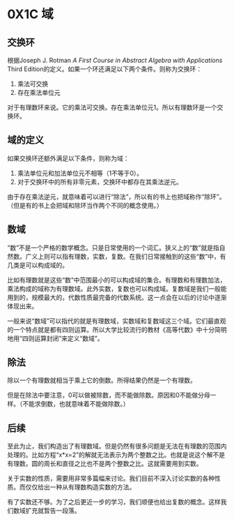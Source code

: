 # 0X1C 域

## 交换环

根据Joseph J. Rotman *A First Course in Abstract Algebra with Applications* Third Edition的定义。如果一个环还满足以下两个条件。则称为交换环：

1. 乘法可交换
1. 存在乘法单位元

对于有理数环来说。它的乘法可交换。存在乘法单位元1。所以有理数环是一个交换环。

## 域的定义

如果交换环还额外满足以下条件，则称为域：

1. 乘法单位元和加法单位元不相等（1不等于0）。
1. 对于交换环中的所有非零元素，交换环中都存在其乘法逆元。

由于存在乘法逆元，就意味着可以进行“除法”，所以有的书上也把域称作“除环”。（但是有的书上会把域和除环当作两个不同的概念使用。）

## 数域

“数”不是一个严格的数学概念。只是日常使用的一个词汇。狭义上的“数”就是指自然数。广义上则可以指有理数，实数，复数。在我们日常接触到的这些“数”中，有几类是可以构成域的。

比如有理数就是这些“数”中范围最小的可以构成域的集合。有理数和有理数加法，乘法构成的域称为有理数域。此外实数，复数也可以构成域。复数域是我们一般能用到的，规模最大的，代数性质最完备的代数系统。这一点会在以后的讨论中逐渐体现出来。

一般来说“数域”可以指代的就是有理数域，实数域和复数域这三个域。它们最直观的一个特点就是都有四则运算。所以大学比较流行的教材《高等代数》中十分简明地用“四则运算封闭”来定义“数域”。

## 除法

除以一个有理数就相当于乘上它的倒数。所得结果仍然是一个有理数。

但是在除法中要注意，0可以做被除数，而不能做除数。原因和0不能做分母一样。（不能求倒数，也就意味着不能做除数。）

## 后续

至此为止，我们构造出了有理数域。但是仍然有很多问题是无法在有理数的范围内处理的。比如方程“x*x=2”的解就无法表示为两个整数之比。也就是说这个解不是有理数。圆的周长和直径之比也不是两个整数之比。这就需要用到实数。

关于实数的性质，需要用非常多篇幅来讨论。我们目前不深入讨论实数的各种性质。而仅仅给出一种从有理数构造实数的方法。

有了实数还不够。为了之后更近一步的学习，我们顺便也给出复数的概念。这样我们数域扩充就暂告一段落。
